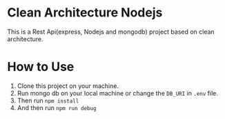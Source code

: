 # Clean Architecture Nodejs

This is a Rest Api(express, Nodejs and mongodb) project based on clean architecture.


# How to Use

1. Clone this project on your machine.
2. Run mongo db on your local machine or change the `DB_URI` in `.env` file.
3. Then run `npm install`
4. And then run `npm run debug`

